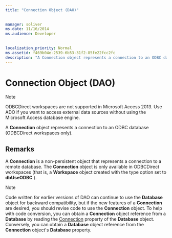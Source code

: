```yaml
---
title: "Connection Object (DAO)"
  
  
manager: soliver
ms.date: 11/16/2014
ms.audience: Developer
 
  
localization_priority: Normal
ms.assetid: f469b04e-2539-6b53-31f2-85fe22fcc2fc
description: "A Connection object represents a connection to an ODBC database (ODBCDirect workspaces only)."
---
```


# Connection Object (DAO)

> [!NOTE]
> ODBCDirect workspaces are not supported in Microsoft Access 2013. Use ADO if you want to access external data sources without using the Microsoft Access database engine. 
  
A **Connection** object represents a connection to an ODBC database (ODBCDirect workspaces only). 
  
## Remarks

A **Connection** is a non-persistent object that represents a connection to a remote database. The **Connection** object is only available in ODBCDirect workspaces (that is, a **Workspace** object created with the type option set to **dbUseODBC** ). 
  
> [!NOTE]
> Code written for earlier versions of DAO can continue to use the **Database** object for backward compatibility, but if the new features of a **Connection** are desired, you should revise code to use the **Connection** object. To help with code conversion, you can obtain a **Connection** object reference from a **Database** by reading the [Connection](database-connection-property-dao.md) property of the **Database** object. Conversely, you can obtain a **Database** object reference from the **Connection** object's **Database** property. 
  

